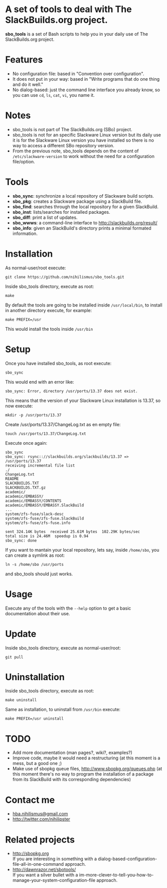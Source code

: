 # A set of tools to deal with The SlackBuilds.org project.

**sbo_tools** is a set of Bash scripts to help you in your daily use
of The SlackBuilds.org project.

# Features

* No configuration file: based in "Convention over configuration".
* It does not put in your way: based in "Write programs that do one thing and do it well."
* No dialog-based: just the command line interface you already know,
  so you can use `cd`, `ls`, `cat`, `vi`,  you name it.

# Notes

* sbo_tools is not part of The SlackBuilds.org (SBo) project.
* sbo_tools is not for an specific Slackware Linux version but its daily use it is for the
  Slackware Linux version you have installed so there is no way to access a different
  SBo repository version.
* From the previous note, sbo_tools depends on the content of `/etc/slackware-version` to
  work without the need for a configuration file/option.

# Tools

* **sbo_sync**: synchronize a local repository of Slackware build scripts.
* **sbo_pkg**: creates a Slackware package using a SlackBuild file.
* **sbo_find**: searches through the local repository for a given SlackBuild.
* **sbo_inst**: lists/searches for installed packages.
* **sbo_diff**: print a list of updates.
* **sbo_wwws**: a command-line interface to http://slackbuilds.org/result/
* **sbo_info**: given an SlackBuild's directory prints a minimal formated information.

# Installation

As normal-user/root execute:

`git clone https://github.com/nihilismus/sbo_tools.git`

Inside sbo_tools directory, execute as root:

`make`

By default the tools are going to be installed inside `/usr/local/bin`, to install
in another directory execute, for example:

`make PREFIX=/usr`

This would install the tools inside `/usr/bin`

# Setup

Once you have installed sbo_tools, as root execute:

`sbo_sync`

This would end with an error like:

`sbo_sync: Error, directory /usr/ports/13.37 does not exist.`

This means that the version of your Slackware Linux installation is 13.37, so now
execute:

`mkdir -p /usr/ports/13.37`

Create /usr/ports/13.37/ChangeLog.txt as en empty file:

`touch /usr/ports/13.37/ChangeLog.txt`

Execute once again:

```
sbo_sync
sbo_sync: rsync:://slackbuilds.org/slackbuilds/13.37 => /usr/ports/13.37
receiving incremental file list
./
ChangeLog.txt
README
SLACKBUILDS.TXT
SLACKBUILDS.TXT.gz
academic/
academic/EMBASSY/
academic/EMBASSY/CONTENTS
academic/EMBASSY/EMBASSY.SlackBuild
...
system/zfs-fuse/slack-desc
system/zfs-fuse/zfs-fuse.SlackBuild
system/zfs-fuse/zfs-fuse.info

sent 324.14K bytes  received 25.61M bytes  102.29K bytes/sec
total size is 24.46M  speedup is 0.94
sbo_sync: done
```
If you want to mantain your local repository, lets say, inside `/home/sbo`,
you can create a symlink as root:

`ln -s /home/sbo /usr/ports`

and sbo_tools should just works.

# Usage

Execute any of the tools with the `--help` option to get a basic
documentation about their use.

# Update

Inside sbo_tools directory, execute as normal-user/root:

`git pull`


# Uninstallation

Inside sbo_tools directory, execute as root:

`make uninstall`

Same as installation, to uninstall from `/usr/bin` execute:

`make PREFIX=/usr uninstall`

# TODO

* Add more documentation (man pages?, wiki?, examples?)
* Improve code, maybe it would need a restructuring (at this moment
  is a mess, but a good one ;)
* Make use of sbopkg queue files, http://www.sbopkg.org/queues.php (at this moment
  there's no way to program the installation of a package from its SlackBuild with
  its corresponding dependencies)

# Contact me

* hba.nihilismus@gmail.com
* http://twitter.com/nihilipster

# Related projects

* http://sbopkg.org  
  If you are interesting in something with a
  dialog-based-configuration-file-all-in-one-command approach.
* http://dawnrazor.net/sbotools/  
  If you want a silver bullet with a
  im-more-clever-to-tell-you-how-to-manage-your-system-configuration-file approach.
  
